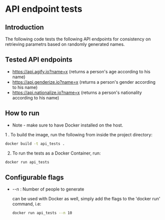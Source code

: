 # API endpoint tests

## Introduction
The following code tests the following API endpoints for consistency on retrieving parametrs based on randomly generated names.

## Tested API endpoints

* https://api.agify.io?name=x (returns a person's age according to his name)
* https://api.genderize.io?name=x (returns a person's gender according to his name)
* https://api.nationalize.io?name=x (returns a person's nationality according to his name)

## How to run

* Note - make sure to have Docker installed on the host.

1 . To build the image, run the following from inside the project directory:

```bash
docker build -t api_tests .
```

2. To run the tests as a Docker Container, run:

```bash
docker run api_tests
```

## Configurable flags
* --n : Number of people to generate

    can be used with Docker as well, simply add the flags to the 'docker run' command, i.e:

    ```bash
    docker run api_tests --n 10
    ```